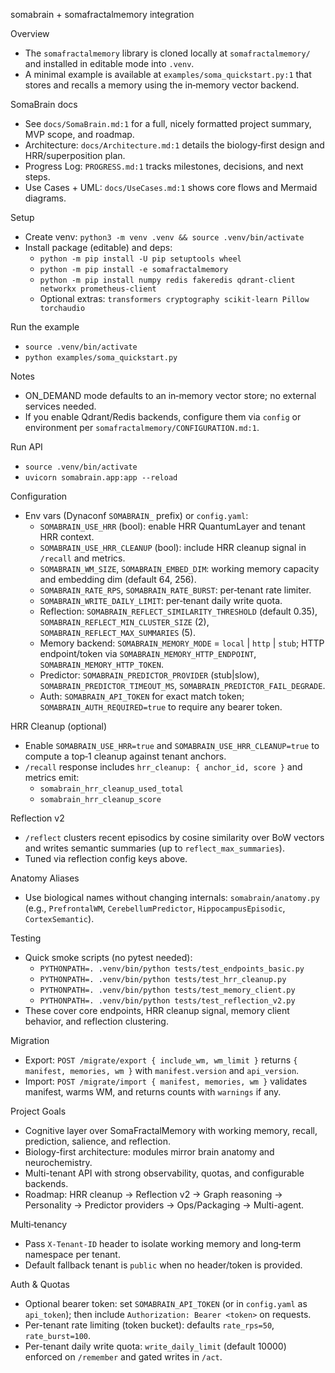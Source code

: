 somabrain + somafractalmemory integration

Overview
- The `somafractalmemory` library is cloned locally at `somafractalmemory/` and installed in editable mode into `.venv`.
- A minimal example is available at `examples/soma_quickstart.py:1` that stores and recalls a memory using the in‑memory vector backend.

SomaBrain docs
- See `docs/SomaBrain.md:1` for a full, nicely formatted project summary, MVP scope, and roadmap.
- Architecture: `docs/Architecture.md:1` details the biology‑first design and HRR/superposition plan.
- Progress Log: `PROGRESS.md:1` tracks milestones, decisions, and next steps.
- Use Cases + UML: `docs/UseCases.md:1` shows core flows and Mermaid diagrams.

Setup
- Create venv: `python3 -m venv .venv && source .venv/bin/activate`
- Install package (editable) and deps:
  - `python -m pip install -U pip setuptools wheel`
  - `python -m pip install -e somafractalmemory`
  - `python -m pip install numpy redis fakeredis qdrant-client networkx prometheus-client`
  - Optional extras: `transformers cryptography scikit-learn Pillow torchaudio`

Run the example
- `source .venv/bin/activate`
- `python examples/soma_quickstart.py`

Notes
- ON_DEMAND mode defaults to an in‑memory vector store; no external services needed.
- If you enable Qdrant/Redis backends, configure them via `config` or environment per `somafractalmemory/CONFIGURATION.md:1`.

Run API
- `source .venv/bin/activate`
- `uvicorn somabrain.app:app --reload`

Configuration
- Env vars (Dynaconf `SOMABRAIN_` prefix) or `config.yaml`:
  - `SOMABRAIN_USE_HRR` (bool): enable HRR QuantumLayer and tenant HRR context.
  - `SOMABRAIN_USE_HRR_CLEANUP` (bool): include HRR cleanup signal in `/recall` and metrics.
  - `SOMABRAIN_WM_SIZE`, `SOMABRAIN_EMBED_DIM`: working memory capacity and embedding dim (default 64, 256).
  - `SOMABRAIN_RATE_RPS`, `SOMABRAIN_RATE_BURST`: per‑tenant rate limiter.
  - `SOMABRAIN_WRITE_DAILY_LIMIT`: per‑tenant daily write quota.
  - Reflection: `SOMABRAIN_REFLECT_SIMILARITY_THRESHOLD` (default 0.35), `SOMABRAIN_REFLECT_MIN_CLUSTER_SIZE` (2), `SOMABRAIN_REFLECT_MAX_SUMMARIES` (5).
  - Memory backend: `SOMABRAIN_MEMORY_MODE` = `local` | `http` | `stub`; HTTP endpoint/token via `SOMABRAIN_MEMORY_HTTP_ENDPOINT`, `SOMABRAIN_MEMORY_HTTP_TOKEN`.
  - Predictor: `SOMABRAIN_PREDICTOR_PROVIDER` (stub|slow), `SOMABRAIN_PREDICTOR_TIMEOUT_MS`, `SOMABRAIN_PREDICTOR_FAIL_DEGRADE`.
  - Auth: `SOMABRAIN_API_TOKEN` for exact match token; `SOMABRAIN_AUTH_REQUIRED=true` to require any bearer token.

HRR Cleanup (optional)
- Enable `SOMABRAIN_USE_HRR=true` and `SOMABRAIN_USE_HRR_CLEANUP=true` to compute a top‑1 cleanup against tenant anchors.
- `/recall` response includes `hrr_cleanup: { anchor_id, score }` and metrics emit:
  - `somabrain_hrr_cleanup_used_total`
  - `somabrain_hrr_cleanup_score`

Reflection v2
- `/reflect` clusters recent episodics by cosine similarity over BoW vectors and writes semantic summaries (up to `reflect_max_summaries`).
- Tuned via reflection config keys above.

Anatomy Aliases
- Use biological names without changing internals: `somabrain/anatomy.py` (e.g., `PrefrontalWM`, `CerebellumPredictor`, `HippocampusEpisodic`, `CortexSemantic`).

Testing
- Quick smoke scripts (no pytest needed):
  - `PYTHONPATH=. .venv/bin/python tests/test_endpoints_basic.py`
  - `PYTHONPATH=. .venv/bin/python tests/test_hrr_cleanup.py`
  - `PYTHONPATH=. .venv/bin/python tests/test_memory_client.py`
  - `PYTHONPATH=. .venv/bin/python tests/test_reflection_v2.py`
- These cover core endpoints, HRR cleanup signal, memory client behavior, and reflection clustering.

Migration
- Export: `POST /migrate/export { include_wm, wm_limit }` returns `{ manifest, memories, wm }` with `manifest.version` and `api_version`.
- Import: `POST /migrate/import { manifest, memories, wm }` validates manifest, warms WM, and returns counts with `warnings` if any.

Project Goals
- Cognitive layer over SomaFractalMemory with working memory, recall, prediction, salience, and reflection.
- Biology-first architecture: modules mirror brain anatomy and neurochemistry.
- Multi-tenant API with strong observability, quotas, and configurable backends.
- Roadmap: HRR cleanup → Reflection v2 → Graph reasoning → Personality → Predictor providers → Ops/Packaging → Multi-agent.

Multi‑tenancy
- Pass `X-Tenant-ID` header to isolate working memory and long‑term namespace per tenant.
- Default fallback tenant is `public` when no header/token is provided.

Auth & Quotas
- Optional bearer token: set `SOMABRAIN_API_TOKEN` (or in `config.yaml` as `api_token`); then include `Authorization: Bearer <token>` on requests.
- Per-tenant rate limiting (token bucket): defaults `rate_rps=50`, `rate_burst=100`.
- Per-tenant daily write quota: `write_daily_limit` (default 10000) enforced on `/remember` and gated writes in `/act`.
